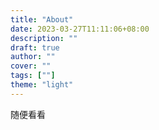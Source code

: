 ```yaml
---
title: "About"
date: 2023-03-27T11:11:06+08:00
description: ""
draft: true
author: ""
cover: ""
tags: [""]
theme: "light"
---
```


随便看看